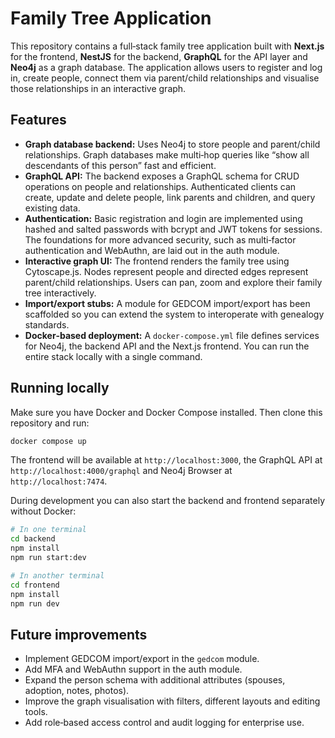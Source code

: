 # Family Tree Application

This repository contains a full‑stack family tree application built with **Next.js** for the frontend, **NestJS** for the backend, **GraphQL** for the API layer and **Neo4j** as a graph database.  The application allows users to register and log in, create people, connect them via parent/child relationships and visualise those relationships in an interactive graph.

## Features

- **Graph database backend:** Uses Neo4j to store people and parent/child relationships.  Graph databases make multi‑hop queries like “show all descendants of this person” fast and efficient.
- **GraphQL API:** The backend exposes a GraphQL schema for CRUD operations on people and relationships.  Authenticated clients can create, update and delete people, link parents and children, and query existing data.
- **Authentication:** Basic registration and login are implemented using hashed and salted passwords with bcrypt and JWT tokens for sessions.  The foundations for more advanced security, such as multi‑factor authentication and WebAuthn, are laid out in the auth module.
- **Interactive graph UI:** The frontend renders the family tree using Cytoscape.js.  Nodes represent people and directed edges represent parent/child relationships.  Users can pan, zoom and explore their family tree interactively.
- **Import/export stubs:** A module for GEDCOM import/export has been scaffolded so you can extend the system to interoperate with genealogy standards.
- **Docker‑based deployment:** A `docker-compose.yml` file defines services for Neo4j, the backend API and the Next.js frontend.  You can run the entire stack locally with a single command.

## Running locally

Make sure you have Docker and Docker Compose installed.  Then clone this repository and run:

```sh
docker compose up
```

The frontend will be available at `http://localhost:3000`, the GraphQL API at `http://localhost:4000/graphql` and Neo4j Browser at `http://localhost:7474`.

During development you can also start the backend and frontend separately without Docker:

```sh
# In one terminal
cd backend
npm install
npm run start:dev

# In another terminal
cd frontend
npm install
npm run dev
```

## Future improvements

- Implement GEDCOM import/export in the `gedcom` module.
- Add MFA and WebAuthn support in the auth module.
- Expand the person schema with additional attributes (spouses, adoption, notes, photos).
- Improve the graph visualisation with filters, different layouts and editing tools.
- Add role‑based access control and audit logging for enterprise use.
